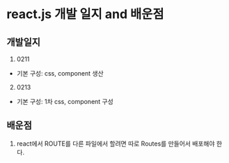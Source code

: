 # react.js 개발 일지 and 배운점

## 개발일지
1. 0211

- 기본 구성: css, component 생산

2. 0213

- 기본 구성: 1차 css, component 구성 


## 배운점
1. react에서 ROUTE를 다른 파일에서 할려면 따로 Routes를 만들어서 배포해야 한다.